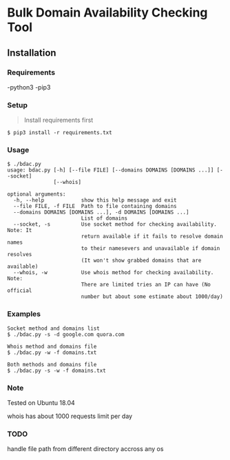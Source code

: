 # Bulk Domain Availability Checking Tool

## Installation

### Requirements

-python3
-pip3

### Setup
> Install requirements first
```
$ pip3 install -r requirements.txt
```

### Usage
```
$ ./bdac.py
usage: bdac.py [-h] [--file FILE] [--domains DOMAINS [DOMAINS ...]] [--socket]
               [--whois]

optional arguments:
  -h, --help            show this help message and exit
  --file FILE, -f FILE  Path to file containing domains
  --domains DOMAINS [DOMAINS ...], -d DOMAINS [DOMAINS ...]
                        List of domains
  --socket, -s          Use socket method for checking availability. Note: It
                        return available if it fails to resolve domain names
                        to their namesevers and unavailable if domain resolves
                        (It won't show grabbed domains that are available)
  --whois, -w           Use whois method for checking availability. Note:
                        There are limited tries an IP can have (No official
                        number but about some estimate about 1000/day)
```
### Examples
```
Socket method and domains list
$ ./bdac.py -s -d google.com quora.com

Whois method and domains file
$ ./bdac.py -w -f domains.txt

Both methods and domains file
$ ./bdac.py -s -w -f domains.txt
```

### Note
Tested on Ubuntu 18.04

whois has about 1000 requests limit per day

### TODO
handle file path from different directory accross any os

